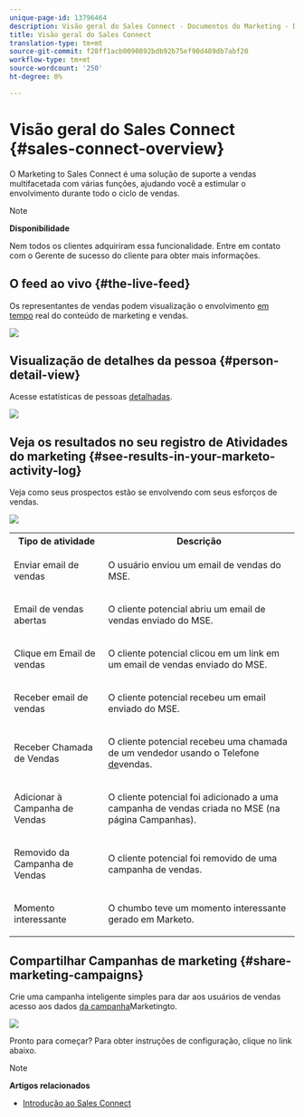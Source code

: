```yaml
---
unique-page-id: 13796464
description: Visão geral do Sales Connect - Documentos do Marketing - Documentação do produto
title: Visão geral do Sales Connect
translation-type: tm+mt
source-git-commit: f28ff1acb0090892bdb92b75ef90d489db7abf20
workflow-type: tm+mt
source-wordcount: '250'
ht-degree: 0%

---
```



# Visão geral do Sales Connect {#sales-connect-overview}

O Marketing to Sales Connect é uma solução de suporte a vendas multifacetada com várias funções, ajudando você a estimular o envolvimento durante todo o ciclo de vendas.

>[!NOTE]
>
>**Disponibilidade**
>
>Nem todos os clientes adquiriram essa funcionalidade. Entre em contato com o Gerente de sucesso do cliente para obter mais informações.

## O feed ao vivo {#the-live-feed}

Os representantes de vendas podem visualização o envolvimento [em tempo](http://docs.marketo.com/x/d4TS) real do conteúdo de marketing e vendas.

![](assets/engagement.jpg)

## Visualização de detalhes da pessoa {#person-detail-view}

Acesse estatísticas de pessoas [detalhadas](http://docs.marketo.com/x/e4TS).

![](assets/2018-05-11-at-3.28-pm.jpg)

## Veja os resultados no seu registro de Atividades do marketing {#see-results-in-your-marketo-activity-log}

Veja como seus prospectos estão se envolvendo com seus esforços de vendas.

![](assets/2018-05-11-at-3.30-pm.jpg)

<table> 
 <tbody> 
  <tr> 
   <th>Tipo de atividade</th> 
   <th>Descrição</th> 
  </tr> 
  <tr> 
   <td><p>Enviar email de vendas</p></td> 
   <td><p>O usuário enviou um email de vendas do MSE.</p></td> 
  </tr> 
  <tr> 
   <td><p>Email de vendas abertas</p></td> 
   <td><p>O cliente potencial abriu um email de vendas enviado do MSE.</p></td> 
  </tr> 
  <tr> 
   <td><p>Clique em Email de vendas</p></td> 
   <td><p>O cliente potencial clicou em um link em um email de vendas enviado do MSE.</p></td> 
  </tr> 
  <tr> 
   <td colspan="1"><p>Receber email de vendas</p></td> 
   <td colspan="1"><p>O cliente potencial recebeu um email enviado do MSE.</p></td> 
  </tr> 
  <tr> 
   <td colspan="1"><p>Receber Chamada de Vendas</p></td> 
   <td colspan="1"><p>O cliente potencial recebeu uma chamada de um vendedor usando o Telefone <a href="http://docs.marketo.com/x/NgDb" rel="nofollow">de</a>vendas.</p></td> 
  </tr> 
  <tr> 
   <td colspan="1"><p>Adicionar à Campanha de Vendas</p></td> 
   <td colspan="1"><p>O cliente potencial foi adicionado a uma campanha de vendas criada no MSE (na página Campanhas).</p></td> 
  </tr> 
  <tr> 
   <td colspan="1"><p>Removido da Campanha de Vendas</p></td> 
   <td colspan="1"><p>O cliente potencial foi removido de uma campanha de vendas.</p></td> 
  </tr> 
  <tr> 
   <td colspan="1"><p>Momento interessante</p></td> 
   <td colspan="1"><p>O chumbo teve um momento interessante gerado em Marketo.</p></td> 
  </tr> 
 </tbody> 
</table>

## Compartilhar Campanhas de marketing {#share-marketing-campaigns}

Crie uma campanha inteligente simples para dar aos usuários de vendas acesso aos dados [da campanha](http://docs.marketo.com/x/NwDh)Marketingto.

![](assets/campaign-is-requested.jpg)

Pronto para começar? Para obter instruções de configuração, clique no link abaixo.

>[!NOTE]
>
>**Artigos relacionados**
>
>* [Introdução ao Sales Connect](http://docs.marketo.com/x/coTS)

>



